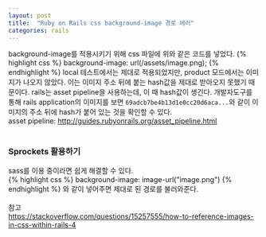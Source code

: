 ```yaml
---
layout: post
title:  "Ruby on Rails css background-image 경로 에러"
categories: rails
---
```

background-image를 적용시키기 위해 css 파일에 위와 같은 코드를 넣었다.
{% highlight css %}
background-image: url(/assets/image.png);
{% endhighlight %}
local 테스트에서는 제대로 적용되었지만, product 모드에서는 이미지가 나오지 않았다.
이는 이미지 주소 뒤에 붙는 hash값을 제대로 받아오지 못했기 때문이다.
rails는 asset pipeline을 사용하는데, 이 때 hash값이 생긴다.
개발자도구를 통해 rails application의 이미지를 보면 `69adcb7be4b13d1e0cc20d6aca...`와 같이 이미지의 주소 뒤에 hash가 붙어 있는 것을 확인할 수 있다.<br>
asset pipeline: <http://guides.rubyonrails.org/asset_pipeline.html>
<br><br>

### Sprockets 활용하기
sass를 이용 중이라면 쉽게 해결할 수 있다.<br>
{% highlight css %}
background-image: image-url("image.png")
{% endhighlight %}
와 같이 넣어주면 제대로 된 경로를 불러와준다.<br><br>
참고<br>
<https://stackoverflow.com/questions/15257555/how-to-reference-images-in-css-within-rails-4>
